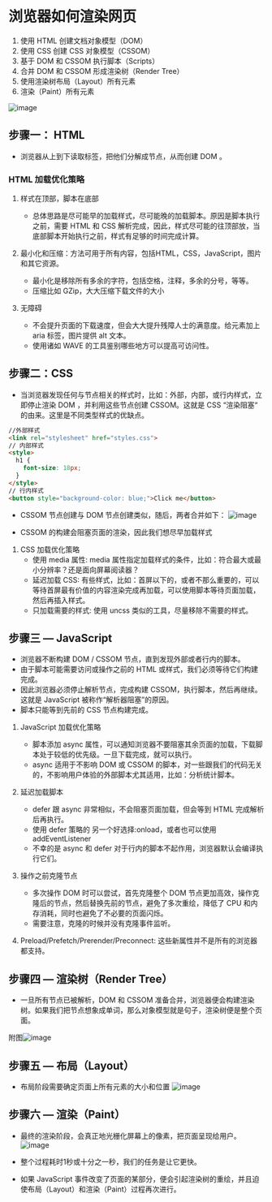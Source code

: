 # 浏览器如何渲染网页

1. 使用 HTML 创建文档对象模型（DOM）
2. 使用 CSS 创建 CSS 对象模型（CSSOM）
3. 基于 DOM 和 CSSOM 执行脚本（Scripts）
4. 合并 DOM 和 CSSOM 形成渲染树（Render Tree）
5. 使用渲染树布局（Layout）所有元素
6. 渲染（Paint）所有元素

![image](http://jinlong.github.io/image/browser-fe-optimizing/p1.png)


## 步骤一： HTML
- 浏览器从上到下读取标签，把他们分解成节点，从而创建 DOM 。

### HTML 加载优化策略
1. 样式在顶部，脚本在底部
    - 总体思路是尽可能早的加载样式，尽可能晚的加载脚本。原因是脚本执行之前，需要 HTML 和 CSS 解析完成，因此，样式尽可能的往顶部放，当底部脚本开始执行之前，样式有足够的时间完成计算。

2. 最小化和压缩：方法可用于所有内容，包括HTML，CSS，JavaScript，图片和其它资源。
    - 最小化是移除所有多余的字符，包括空格，注释，多余的分号，等等。
    - 压缩比如 GZip，大大压缩下载文件的大小
3. 无障碍
    - 不会提升页面的下载速度，但会大大提升残障人士的满意度。给元素加上 aria 标签，图片提供 alt 文本。
    - 使用诸如 WAVE 的工具鉴别哪些地方可以提高可访问性。

## 步骤二：CSS
- 当浏览器发现任何与节点相关的样式时，比如：外部，内部，或行内样式，立即停止渲染 DOM ，并利用这些节点创建 CSSOM。这就是 CSS “渲染阻塞“ 的由来。这里是不同类型样式的优缺点。

```html
//外部样式
<link rel="stylesheet" href="styles.css">
// 内部样式
<style>
  h1 {
    font-size: 18px;
  }
</style>
// 行内样式
<button style="background-color: blue;">Click me</button>
```

- CSSOM 节点创建与 DOM 节点创建类似，随后，两者合并如下：
![image](http://jinlong.github.io/image/browser-fe-optimizing/p3.png)

- CSSOM 的构建会阻塞页面的渲染，因此我们想尽早加载样式

1. CSS 加载优化策略
    - 使用 media 属性: media 属性指定加载样式的条件，比如：符合最大或最小分辨率？还是面向屏幕阅读器？
    - 延迟加载 CSS: 有些样式，比如：首屏以下的，或者不那么重要的，可以等待首屏最有价值的内容渲染完成再加载，可以使用脚本等待页面加载，然后再插入样式。
    - 只加载需要的样式: 使用 uncss 类似的工具，尽量移除不需要的样式。


## 步骤三 — JavaScript

- 浏览器不断构建 DOM / CSSOM 节点，直到发现外部或者行内的脚本。
- 由于脚本可能需要访问或操作之前的 HTML 或样式，我们必须等待它们构建完成。
- 因此浏览器必须停止解析节点，完成构建 CSSOM，执行脚本，然后再继续。这就是 JavaScript 被称作“解析器阻塞”的原因。
- 脚本只能等到先前的 CSS 节点构建完成。

1. JavaScript 加载优化策略
    - 脚本添加 async 属性，可以通知浏览器不要阻塞其余页面的加载，下载脚本处于较低的优先级。一旦下载完成，就可以执行。
    - async 适用于不影响 DOM 或 CSSOM 的脚本，对一些跟我们的代码无关的，不影响用户体验的外部脚本尤其适用，比如：分析统计脚本。

2. 延迟加载脚本
    - defer 跟 async 非常相似，不会阻塞页面加载，但会等到 HTML 完成解析后再执行。
    - 使用 defer 策略的 另一个好选择:onload，或者也可以使用 addEventListener
    - 不幸的是 async 和 defer 对于行内的脚本不起作用，浏览器默认会编译执行它们。

3. 操作之前克隆节点
    - 多次操作 DOM 时可以尝试，首先克隆整个 DOM 节点更加高效，操作克隆后的节点，然后替换先前的节点，避免了多次重绘，降低了 CPU 和内存消耗，同时也避免了不必要的页面闪烁。
    - 需要注意，克隆的时候并没有克隆事件监听。
4. Preload/Prefetch/Prerender/Preconnect: 这些新属性并不是所有的浏览器都支持。


## 步骤四 — 渲染树（Render Tree）
- 一旦所有节点已被解析，DOM 和 CSSOM 准备合并，浏览器便会构建渲染树。如果我们把节点想象成单词，那么对象模型就是句子，渲染树便是整个页面。

附图![image](http://jinlong.github.io/image/browser-fe-optimizing/p7.png)



## 步骤五 — 布局（Layout）
- 布局阶段需要确定页面上所有元素的大小和位置
![image](http://jinlong.github.io/image/browser-fe-optimizing/p8.png)

## 步骤六 — 渲染（Paint）
- 最终的渲染阶段，会真正地光栅化屏幕上的像素，把页面呈现给用户。
![image](http://jinlong.github.io/image/browser-fe-optimizing/p9.png)

- 整个过程耗时1秒或十分之一秒，我们的任务是让它更快。
- 如果 JavaScript 事件改变了页面的某部分，便会引起渲染树的重绘，并且迫使布局（Layout）和渲染（Paint）过程再次进行。






